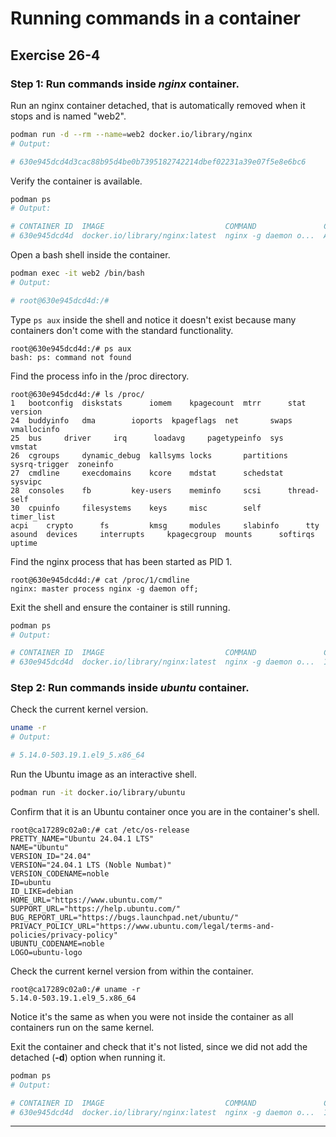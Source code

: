 # Running commands in a container
## Exercise 26-4


### Step 1: Run commands inside *nginx* container.

Run an nginx container detached, that is automatically removed when it stops and is named "web2".

```bash
podman run -d --rm --name=web2 docker.io/library/nginx
# Output:

# 630e945dcd4d3cac88b95d4be0b7395182742214dbef02231a39e07f5e8e6bc6
```

Verify the container is available.

```bash
podman ps
# Output: 

# CONTAINER ID  IMAGE                           COMMAND               CREATED             STATUS             PORTS       NAMES
# 630e945dcd4d  docker.io/library/nginx:latest  nginx -g daemon o...  About a minute ago  Up About a minute  80/tcp      web2
```

Open a bash shell inside the container.

```bash
podman exec -it web2 /bin/bash
# Output: 

# root@630e945dcd4d:/#
```

Type `ps aux` inside the shell and notice it doesn't exist because many containers don't come with the standard functionality.

```
root@630e945dcd4d:/# ps aux
bash: ps: command not found
```

Find the process info in the /proc directory.

```
root@630e945dcd4d:/# ls /proc/
1	bootconfig  diskstats	   iomem	kpagecount  mtrr	  stat		 version
24	buddyinfo   dma		   ioports	kpageflags  net		  swaps		 vmallocinfo
25	bus	    driver	   irq		loadavg     pagetypeinfo  sys		 vmstat
26	cgroups     dynamic_debug  kallsyms	locks	    partitions	  sysrq-trigger  zoneinfo
27	cmdline     execdomains    kcore	mdstat	    schedstat	  sysvipc
28	consoles    fb		   key-users	meminfo     scsi	  thread-self
30	cpuinfo     filesystems    keys		misc	    self	  timer_list
acpi	crypto	    fs		   kmsg		modules     slabinfo	  tty
asound	devices     interrupts	   kpagecgroup	mounts	    softirqs	  uptime
```

Find the nginx process that has been started as PID 1.

```
root@630e945dcd4d:/# cat /proc/1/cmdline 
nginx: master process nginx -g daemon off;
```

Exit the shell and ensure the container is still running.

```bash
podman ps
# Output: 

# CONTAINER ID  IMAGE                           COMMAND               CREATED         STATUS         PORTS       NAMES
# 630e945dcd4d  docker.io/library/nginx:latest  nginx -g daemon o...  11 minutes ago  Up 11 minutes  80/tcp      web2
```

### Step 2: Run commands inside *ubuntu* container. 

Check the current kernel version.

```bash
uname -r
# Output:

# 5.14.0-503.19.1.el9_5.x86_64
```

Run the Ubuntu image as an interactive shell.

```bash
podman run -it docker.io/library/ubuntu
```

Confirm that it is an Ubuntu container once you are in the container's shell.

```
root@ca17289c02a0:/# cat /etc/os-release 
PRETTY_NAME="Ubuntu 24.04.1 LTS"
NAME="Ubuntu"
VERSION_ID="24.04"
VERSION="24.04.1 LTS (Noble Numbat)"
VERSION_CODENAME=noble
ID=ubuntu
ID_LIKE=debian
HOME_URL="https://www.ubuntu.com/"
SUPPORT_URL="https://help.ubuntu.com/"
BUG_REPORT_URL="https://bugs.launchpad.net/ubuntu/"
PRIVACY_POLICY_URL="https://www.ubuntu.com/legal/terms-and-policies/privacy-policy"
UBUNTU_CODENAME=noble
LOGO=ubuntu-logo
```

Check the current kernel version from within the container.

```
root@ca17289c02a0:/# uname -r
5.14.0-503.19.1.el9_5.x86_64
```

Notice it's the same as when you were not inside the container as all containers run on the same kernel.

Exit the container and check that it's not listed, since we did not add the detached (**-d**) option when running it.

```bash 
podman ps
# Output:

# CONTAINER ID  IMAGE                           COMMAND               CREATED         STATUS         PORTS       NAMES
# 630e945dcd4d  docker.io/library/nginx:latest  nginx -g daemon o...  19 minutes ago  Up 19 minutes  80/tcp      web2
```


---